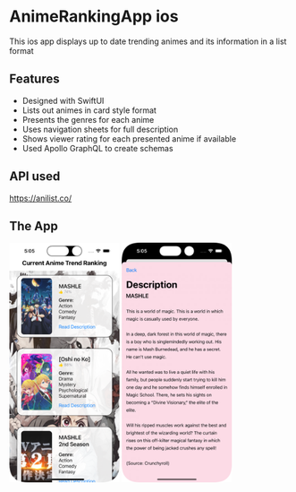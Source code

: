 # AnimeRankingApp ios

This ios app displays up to date trending animes and its information in a list format

## Features

- Designed with SwiftUI
- Lists out animes in card style format
- Presents the genres for each anime
- Uses navigation sheets for full description
- Shows viewer rating for each presented anime if available
- Used Apollo GraphQL to create schemas

## API used
https://anilist.co/

## The App

<p float="left">
<img src="https://github.com/kevin-truong7/AnimeRankingApp/blob/main/AnimeRanking/Assets.xcassets/Git%20Images/anime_home.imageset/anime_home.png" width="197" />
<span />
<img src="https://github.com/kevin-truong7/AnimeRankingApp/blob/main/AnimeRanking/Assets.xcassets/Git%20Images/anime_desc.imageset/anime_desc.png" width="197" />
</p>


